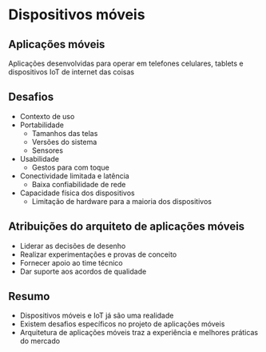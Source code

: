 # Dispositivos móveis

## Aplicações móveis

Aplicações desenvolvidas para operar em telefones celulares, tablets e dispositivos IoT de internet das coisas

## Desafios

- Contexto de uso
- Portabilidade
  - Tamanhos das telas
  - Versões do sistema
  - Sensores
- Usabilidade
  - Gestos para com toque
- Conectividade limitada e latência
  - Baixa confiabilidade de rede
- Capacidade física dos dispositivos
  - Limitação de hardware para a maioria dos dispositivos

## Atribuições do arquiteto de aplicações móveis

- Liderar as decisões de desenho
- Realizar experimentações e provas de conceito
- Fornecer apoio ao time técnico
- Dar suporte aos acordos de qualidade

## Resumo

- Dispositivos móveis e IoT já são uma realidade
- Existem desafios específicos no projeto de aplicações móveis
- Arquitetura de aplicações móveis traz a experiência e melhores práticas do mercado